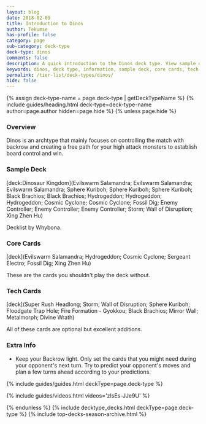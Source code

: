 ```yaml
---
layout: blog
date: 2018-02-09
title: Introduction to Dinos
author: Tekumse
has-profile: false
category: page
sub-category: deck-type
deck-type: dinos
comments: false
description: A quick introduction to the Dinos deck type. View sample deck, core cards, tech cards, quick tips, guides, videos and other information.
keywords: dinos, deck type, information, sample deck, core cards, tech cards, quick tips, guides, videos
permalink: /tier-list/deck-types/dinos/
hide: false
---
```


{% assign deck-type-name = page.deck-type | getDeckTypeName %}
{% include guides/heading.html deck-type=deck-type-name author=page.author hidden=page.hide %}
{% unless page.hide %}

### Overview

Dinos is an archtype that mainly focuses on controlling the match with backrow and creating a free path for your high attack monsters to establish board control and win.

### Sample Deck

[deck:Dinosaur Kingdom](Evilswarm Salamandra; Evilswarm Salamandra; Evilswarm Salamandra; Sphere Kuriboh; Sphere Kuriboh; Sphere Kuriboh; Black Brachios; Black Brachios; Hydrogeddon; Hydrogeddon; Hydrogeddon; Cosmic Cyclone; Cosmic Cyclone; Fossil Dig; Enemy Controller; Enemy Controller; Enemy Controller; Storm; Wall of Disruption; Xing Zhen Hu)

Decklist by Whybona.

### Core Cards

[deck](Evilswarm Salamandra; Hydrogeddon; Cosmic Cyclone; Sergeant Electro; Fossil Dig; Xing Zhen Hu)

These are the cards you shouldn't play the deck without.  

### Tech Cards

[deck](Super Rush Headlong; Storm; Wall of Disruption; Sphere Kuriboh; Floodgate Trap Hole; Fire Formation - Gyokkou; Black Brachios; Mirror Wall; Metalmorph; Divine Wrath)

All of these cards are optional but excellent additions.

### Extra Info

- Keep your Backrow light. Only set the cards that you might need during your opponent's next turn. Try to predict your opponent's moves and plan a few turns ahead according to your predictions.

{% include guides/guides.html deckType=page.deck-type %}

{% include guides/videos.html videos='zIsEs-JJe9U' %}

{% endunless %}
{% include decktype_decks.html deckType=page.deck-type %}
{% include top-decks-season-archive.html %}
